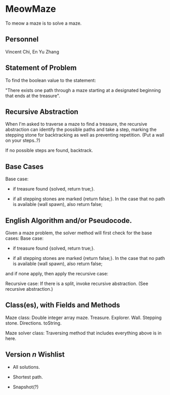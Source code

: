 # MeowMaze
  To meow a maze is to solve a maze.
## Personnel
  Vincent Chi, En Yu Zhang
## Statement of Problem
  To find the boolean value to the statement:
  
  "There exists one path through a maze starting at a designated beginning that ends at the treasure".
## Recursive Abstraction
  When I'm asked to traverse a maze to find a treasure, the recursive abstraction can identify the possible paths and take a step, marking the stepping stone for backtracking as well as preventing repetition. (Put a wall on your steps..?)
  
  If no possible steps are found, backtrack.
## Base Cases
  Base case:
  
  - if treasure found {solved, return true;}.
  
  - if all stepping stones are marked {return false;}. In the case that no path is available (wall spawn), also return false;
## English Algorithm and/or Pseudocode.
Given a maze problem, the solver method will first check for the base cases:
  Base case:
  
  - if treasure found {solved, return true;}.
  
  - if all stepping stones are marked {return false;}. In the case that no path is available (wall spawn), also return false;
  
  and if none apply, then apply the recursive case:
  
  Recursive case: If there is a split, invoke recursive abstraction. (See recursive abstraction.)
  
## Class(es), with Fields and Methods
  Maze class: Double integer array maze. Treasure. Explorer. Wall. Stepping stone. Directions. toString.
  
  Maze solver class: Traversing method that includes everything above is in here.

## Version *n* Wishlist
  - All solutions.
  
  - Shortest path.

  - Snapshot(?)
